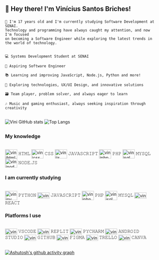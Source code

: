 ## 👋 Hey there! I'm Vinícius Santos Briches!

###

    💭 I'm 17 years old and I'm currently studying Software Development at SENAI.
    Technology and programming have always caught my attention, and now I'm focused
    on becoming a Software Engineer while exploring the latest trends in the world of technology.


    💻 Systems Development Student at SENAI

    🎯 Aspiring Software Engineer

    📚 Learning and improving JavaScript, Node.js, Python and more!

    🚀 Exploring technologies, UX/UI Design, and innovative solutions

    🗃️ Team player, problem solver, and always eager to learn

    🎶 Music and gaming enthusiast, always seeking inspiration through creativity

##

![Vini GitHub stats](https://github-readme-stats.vercel.app/api?username=Vini-cods&show_icons=true&theme=tokyonight)
![Top Langs](https://github-readme-stats.vercel.app/api/top-langs/?username=Vini-cods&layout=compact&theme=tokyonight)

##

### My knowledge

<div style="display: inline_block"><br/>      
    <img align="center" alt="vinihtml" height="30" width="40" src="https://cdn.jsdelivr.net/gh/devicons/devicon@latest/icons/html5/html5-original.svg" /> 𝙷𝚃𝙼𝙻
    <img align="center" alt="vinicss" height="30" width="40" src="https://cdn.jsdelivr.net/gh/devicons/devicon@latest/icons/css3/css3-original.svg" /> 𝙲𝚂𝚂
    <img align="center" alt="vinijs" height="30" width="40" src="https://cdn.jsdelivr.net/gh/devicons/devicon@latest/icons/javascript/javascript-original.svg" /> 𝙹𝙰𝚅𝙰𝚂𝙲𝚁𝙸𝙿𝚃
    <img align="center" alt="viniphp" height="30" width="40" src="https://cdn.jsdelivr.net/gh/devicons/devicon@latest/icons/php/php-original.svg" /> 𝙿𝙷𝙿
    <img align="center" alt="vinisql" height="30" width="40" src="https://cdn.jsdelivr.net/gh/devicons/devicon@latest/icons/mysql/mysql-original-wordmark.svg" /> 𝙼𝚈𝚂𝚀𝙻
    <img align="center" alt="vininode" height="30" width="40" src="https://cdn.jsdelivr.net/gh/devicons/devicon@latest/icons/nodejs/nodejs-original-wordmark.svg" /> 𝙽𝙾𝙳𝙴.𝙹𝚂       
</div>

### I am currently studying

<div style="display: inline_block"><br/>      
    <img align="center" alt="vinipy" height="30" width="40" src="https://cdn.jsdelivr.net/gh/devicons/devicon@latest/icons/python/python-original.svg" /> 𝙿𝚈𝚃𝙷𝙾𝙽
    <img align="center" alt="vinijs" height="20" width="40" src="https://cdn.jsdelivr.net/gh/devicons/devicon@latest/icons/javascript/javascript-original.svg" /> 𝙹𝙰𝚅𝙰𝚂𝙲𝚁𝙸𝙿𝚃
    <img align="center" alt="viniphp" height="30" width="40" src="https://cdn.jsdelivr.net/gh/devicons/devicon@latest/icons/php/php-original.svg" /> 𝙿𝙷𝙿
    <img align="center" alt="vinisql" height="30" width="40" src="https://cdn.jsdelivr.net/gh/devicons/devicon@latest/icons/mysql/mysql-original-wordmark.svg" /> 𝙼𝚈𝚂𝚀𝙻
    <img align="center" alt="vinireact" height="20" width="40" src="https://cdn.jsdelivr.net/gh/devicons/devicon@latest/icons/react/react-original.svg" /> 𝚁𝙴𝙰𝙲𝚃       
</div>

### Platforms I use

<div style="display: inline_block"><br/>      
    <img align="center" alt="vinivscode" height="20" width="40" src="https://cdn.jsdelivr.net/gh/devicons/devicon@latest/icons/vscode/vscode-original.svg" />  𝚅𝚂𝙲𝙾𝙳𝙴
    <img align="center" alt="vinireplit" height="20" width="40" src="https://cdn.jsdelivr.net/gh/devicons/devicon@latest/icons/replit/replit-original.svg" />  𝚁𝙴𝙿𝙻𝙸𝚃
    <img align="center" alt="vinipycharm" height="20" width="40" src="https://cdn.jsdelivr.net/gh/devicons/devicon@latest/icons/pycharm/pycharm-original.svg" />  𝙿𝚈𝙲𝙷𝙰𝚁𝙼
    <img align="center" alt="viniandroids" height="20" width="40" src="https://cdn.jsdelivr.net/gh/devicons/devicon@latest/icons/androidstudio/androidstudio-original.svg" />  𝙰𝙽𝙳𝚁𝙾𝙸𝙳 𝚂𝚃𝚄𝙳𝙸𝙾
    <img align="center" alt="vinigithub" height="20" width="40" src="https://cdn.jsdelivr.net/gh/devicons/devicon@latest/icons/github/github-original.svg" />  𝙶𝙸𝚃𝙷𝚄𝙱
    <img align="center" alt="vinifigma" height="20" width="40" src="https://cdn.jsdelivr.net/gh/devicons/devicon@latest/icons/figma/figma-original.svg" />  𝙵𝙸𝙶𝙼𝙰
    <img align="center" alt="vinitrello" height="20" width="40" src="https://cdn.jsdelivr.net/gh/devicons/devicon@latest/icons/trello/trello-plain.svg" />  𝚃𝚁𝙴𝙻𝙻𝙾
    <img align="center" alt="vinicanva" height="20" width="40" src="https://cdn.jsdelivr.net/gh/devicons/devicon@latest/icons/canva/canva-original.svg" />  𝙲𝙰𝙽𝚅𝙰
</div>

##

[![Ashutosh's github activity graph](https://github-readme-activity-graph.vercel.app/graph?username=Vini-cods&theme=tokyo-night)](https://github.com/ashutosh00710/github-readme-activity-graph)
